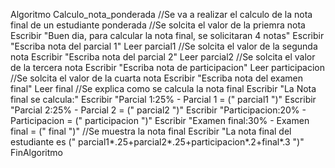 Algoritmo Calculo_nota_ponderada
	//Se va a realizar el calculo de la nota final de un estudiante ponderada
	//Se solcita el valor de la priemra nota
	Escribir "Buen dia, para calcular la nota final, se solicitaran 4 notas"
	Escribir "Escriba nota del parcial 1"
	Leer parcial1
	//Se solcita el valor de la segunda nota
	Escribir "Escriba nota del parcial 2"
	Leer parcial2
	//Se solcita el valor de la tercera nota
	Escribir "Escriba nota de participacion"
	Leer participacion
	//Se solcita el valor de la cuarta nota
	Escribir "Escriba nota del examen final"
	Leer final
	//Se explica como se calcula la nota final
	Escribir "La Nota final se calcula:"
	Escribir "Parcial 1:25% - Parcial 1 = (" parcial1 ")"
	Escribir "Parcial 2:25% - Parcial 2 = (" parcial2 ")"
	Escribir "Participacion:20% - Participacion = (" participacion ")"
	Escribir "Examen final:30% - Examen final = (" final ")"
	//Se muestra la nota final
	Escribir "La nota final del estudiante es (" parcial1*.25+parcial2*.25+participacion*.2+final*.3 ")"
 FinAlgoritmo
